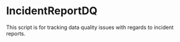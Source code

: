 # IncidentReportDQ
This script is for tracking data quality issues with regards to incident reports.

